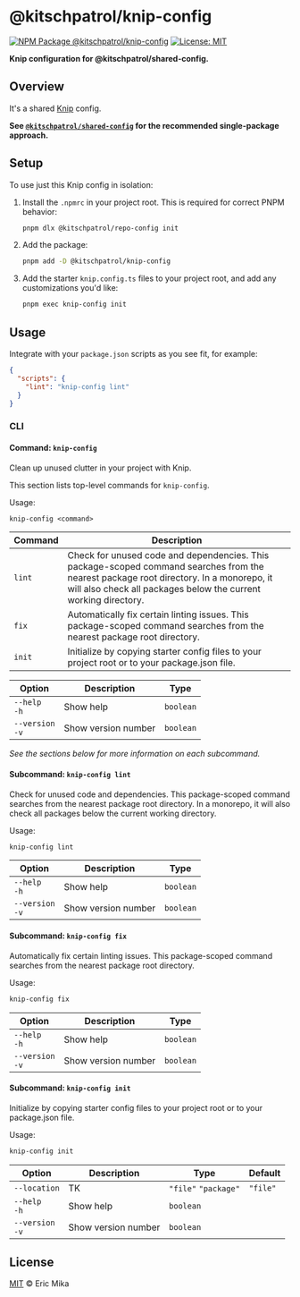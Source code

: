<!--+ Warning: Content inside HTML comment blocks was generated by mdat and may be overwritten. +-->

<!-- title -->

# @kitschpatrol/knip-config

<!-- /title -->

<!-- badges -->

[![NPM Package @kitschpatrol/knip-config](https://img.shields.io/npm/v/@kitschpatrol/knip-config.svg)](https://npmjs.com/package/@kitschpatrol/knip-config)
[![License: MIT](https://img.shields.io/badge/License-MIT-yellow.svg)](https://opensource.org/licenses/MIT)

<!-- /badges -->

<!-- description -->

**Knip configuration for @kitschpatrol/shared-config.**

<!-- /description -->

## Overview

It's a shared [Knip](https://knip.dev) config.

**See [`@kitschpatrol/shared-config`](https://www.npmjs.com/package/@kitschpatrol/shared-config) for the recommended single-package approach.**

## Setup

To use just this Knip config in isolation:

1. Install the `.npmrc` in your project root. This is required for correct PNPM behavior:

   ```sh
   pnpm dlx @kitschpatrol/repo-config init
   ```

2. Add the package:

   ```sh
   pnpm add -D @kitschpatrol/knip-config
   ```

3. Add the starter `knip.config.ts` files to your project root, and add any customizations you'd like:

   ```sh
   pnpm exec knip-config init
   ```

## Usage

Integrate with your `package.json` scripts as you see fit, for example:

```json
{
  "scripts": {
    "lint": "knip-config lint"
  }
}
```

### CLI

<!-- cli-help -->

#### Command: `knip-config`

Clean up unused clutter in your project with Knip.

This section lists top-level commands for `knip-config`.

Usage:

```txt
knip-config <command>
```

| Command | Description                                                                                                                                                                                               |
| ------- | --------------------------------------------------------------------------------------------------------------------------------------------------------------------------------------------------------- |
| `lint`  | Check for unused code and dependencies. This package-scoped command searches from the nearest package root directory. In a monorepo, it will also check all packages below the current working directory. |
| `fix`   | Automatically fix certain linting issues. This package-scoped command searches from the nearest package root directory.                                                                                   |
| `init`  | Initialize by copying starter config files to your project root or to your package.json file.                                                                                                             |

| Option              | Description         | Type      |
| ------------------- | ------------------- | --------- |
| `--help`<br>`-h`    | Show help           | `boolean` |
| `--version`<br>`-v` | Show version number | `boolean` |

_See the sections below for more information on each subcommand._

#### Subcommand: `knip-config lint`

Check for unused code and dependencies. This package-scoped command searches from the nearest package root directory. In a monorepo, it will also check all packages below the current working directory.

Usage:

```txt
knip-config lint
```

| Option              | Description         | Type      |
| ------------------- | ------------------- | --------- |
| `--help`<br>`-h`    | Show help           | `boolean` |
| `--version`<br>`-v` | Show version number | `boolean` |

#### Subcommand: `knip-config fix`

Automatically fix certain linting issues. This package-scoped command searches from the nearest package root directory.

Usage:

```txt
knip-config fix
```

| Option              | Description         | Type      |
| ------------------- | ------------------- | --------- |
| `--help`<br>`-h`    | Show help           | `boolean` |
| `--version`<br>`-v` | Show version number | `boolean` |

#### Subcommand: `knip-config init`

Initialize by copying starter config files to your project root or to your package.json file.

Usage:

```txt
knip-config init
```

| Option              | Description         | Type                 | Default  |
| ------------------- | ------------------- | -------------------- | -------- |
| `--location`        | TK                  | `"file"` `"package"` | `"file"` |
| `--help`<br>`-h`    | Show help           | `boolean`            |          |
| `--version`<br>`-v` | Show version number | `boolean`            |          |

<!-- /cli-help -->

<!-- license -->

## License

[MIT](license.txt) © Eric Mika

<!-- /license -->
